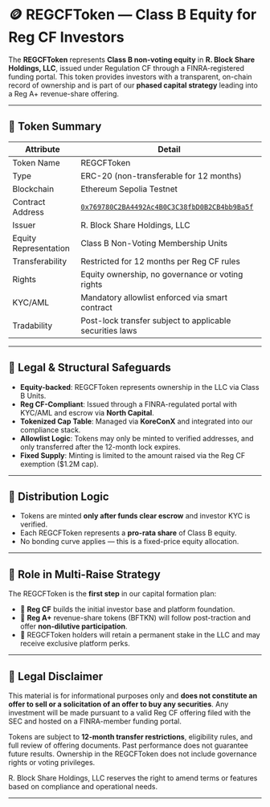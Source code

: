 # 🪙 REGCFToken — Class B Equity for Reg CF Investors

The **REGCFToken** represents **Class B non-voting equity** in **R. Block Share Holdings, LLC**, issued under Regulation CF through a FINRA-registered funding portal. This token provides investors with a transparent, on-chain record of ownership and is part of our **phased capital strategy** leading into a Reg A+ revenue-share offering.

---

## 🧾 Token Summary

| Attribute             | Detail                                                          |
|-----------------------|------------------------------------------------------------------|
| Token Name            | REGCFToken                                                      |
| Type                  | ERC-20 (non-transferable for 12 months)                         |
| Blockchain            | Ethereum Sepolia Testnet                                        |
| Contract Address      | [`0x769780C2BA4492Ac4B0C3C38fbD0B2CB4bb9Ba5f`](https://sepolia.etherscan.io/address/0x769780C2BA4492Ac4B0C3C38fbD0B2CB4bb9Ba5f?utm_source=chatgpt.com#code) |
| Issuer                | R. Block Share Holdings, LLC                                    |
| Equity Representation | Class B Non-Voting Membership Units                             |
| Transferability       | Restricted for 12 months per Reg CF rules                       |
| Rights                | Equity ownership, no governance or voting rights                |
| KYC/AML               | Mandatory allowlist enforced via smart contract                 |
| Tradability           | Post-lock transfer subject to applicable securities laws        |

---

## 🔐 Legal & Structural Safeguards

- **Equity-backed**: REGCFToken represents ownership in the LLC via Class B Units.
- **Reg CF-Compliant**: Issued through a FINRA-regulated portal with KYC/AML and escrow via **North Capital**.
- **Tokenized Cap Table**: Managed via **KoreConX** and integrated into our compliance stack.
- **Allowlist Logic**: Tokens may only be minted to verified addresses, and only transferred after the 12-month lock expires.
- **Fixed Supply**: Minting is limited to the amount raised via the Reg CF exemption ($1.2M cap).

---

## 🧮 Distribution Logic

- Tokens are minted **only after funds clear escrow** and investor KYC is verified.
- Each REGCFToken represents a **pro-rata share** of Class B equity.
- No bonding curve applies — this is a fixed-price equity allocation.

---

## 📌 Role in Multi-Raise Strategy

The REGCFToken is the **first step** in our capital formation plan:

- 💼 **Reg CF** builds the initial investor base and platform foundation.
- 🔁 **Reg A+** revenue-share tokens (BFTKN) will follow post-traction and offer **non-dilutive participation**.
- 🧩 REGCFToken holders will retain a permanent stake in the LLC and may receive exclusive platform perks.

---

## 📜 Legal Disclaimer

This material is for informational purposes only and **does not constitute an offer to sell or a solicitation of an offer to buy any securities**. Any investment will be made pursuant to a valid Reg CF offering filed with the SEC and hosted on a FINRA-member funding portal.

Tokens are subject to **12-month transfer restrictions**, eligibility rules, and full review of offering documents. Past performance does not guarantee future results. Ownership in the REGCFToken does not include governance rights or voting privileges.

R. Block Share Holdings, LLC reserves the right to amend terms or features based on compliance and operational needs.

---


